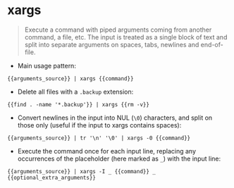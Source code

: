# xargs

> Execute a command with piped arguments coming from another command, a file, etc.
> The input is treated as a single block of text and split into separate arguments on spaces, tabs, newlines and end-of-file.

- Main usage pattern:

`{{arguments_source}} | xargs {{command}}`

- Delete all files with a `.backup` extension:

`{{find . -name '*.backup'}} | xargs {{rm -v}}`

- Convert newlines in the input into NUL (`\0`) characters, and split on those only (useful if the input to xargs contains spaces):

`{{arguments_source}} | tr '\n' '\0' | xargs -0 {{command}}`

- Execute the command once for each input line, replacing any occurrences of the placeholder (here marked as `_`) with the input line:

`{{arguments_source}} | xargs -I _ {{command}} _ {{optional_extra_arguments}}`
